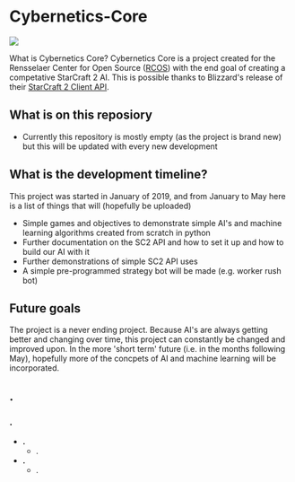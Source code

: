 # Cybernetics-Core
![](https://liquipedia.net/commons/images/e/e5/CyCore.png)

What is Cybernetics Core? Cybernetics Core is a project created for the Rensselaer Center for Open Source ([RCOS](https://rcos.io/)) with the end goal of creating a competative StarCraft 2 AI. This is possible thanks to Blizzard's release of their [StarCraft 2 Client API](https://github.com/Blizzard/s2client-api).

## What is on this reposiory
* Currently this repository is mostly empty (as the project is brand new) but this will be updated with every new development

## What is the development timeline?
This project was started in January of 2019, and from January to May here is a list of things that will (hopefully be uploaded)
* Simple games and objectives to demonstrate simple AI's and machine learning algorithms created from scratch in python
* Further documentation on the SC2 API and how to set it up and how to build our AI with it
* Further demonstrations of simple SC2 API uses
* A simple pre-programmed strategy bot will be made (e.g. worker rush bot)

## Future goals
The project is a never ending project. Because AI's are always getting better and changing over time, this project can constantly be changed and improved upon. In the more 'short term' future (i.e. in the months following May), hopefully more of the concpets of AI and machine learning will be incorporated.

## .
### .
* **.**  
  * .
* **.**
  * .
